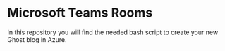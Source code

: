 # Microsoft Teams Rooms

In this repository you will find the needed bash script to create your new Ghost blog in Azure.